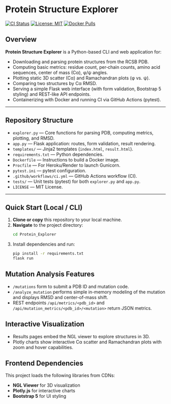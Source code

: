 # Protein Structure Explorer

[![CI Status](https://github.com/katezuu/Protein_Explorer/actions/workflows/ci.yml/badge.svg)](https://github.com/your_username/Protein_Explorer/actions/workflows/ci.yml)
[![License: MIT](https://img.shields.io/badge/License-MIT-yellow.svg)](./LICENSE)
[![Docker Pulls](https://img.shields.io/docker/pulls/katezu/protein-explorer.svg)](https://hub.docker.com/r/katezu/protein-explorer)


## Overview

**Protein Structure Explorer** is a Python-based CLI and web application for:

- Downloading and parsing protein structures from the RCSB PDB.
- Computing basic metrics: residue count, per‐chain counts, amino acid sequences, center of mass (Cα), φ/ψ angles.
- Plotting static 3D scatter (Cα) and Ramachandran plots (φ vs. ψ).
- Comparing two structures by Cα RMSD.
- Serving a simple Flask web interface (with form validation, Bootstrap 5 styling) and REST-like API endpoints.
- Containerizing with Docker and running CI via GitHub Actions (pytest).

---

## Repository Structure


- `explorer.py` — Core functions for parsing PDB, computing metrics, plotting, and RMSD.
- `app.py` — Flask application: routes, form validation, result rendering.
- `templates/` — Jinja2 templates (`index.html`, `result.html`).
- `requirements.txt` — Python dependencies.
- `Dockerfile` — Instructions to build a Docker image.
- `Procfile` — For Heroku/Render to launch Gunicorn.
- `pytest.ini` — pytest configuration.
- `.github/workflows/ci.yml` — GitHub Actions workflow (CI).
- `tests/` — Unit tests (pytest) for both `explorer.py` and `app.py`.
- `LICENSE` — MIT License.

---

## Quick Start (Local / CLI)

1. **Clone or copy** this repository to your local machine.
2. **Navigate** to the project directory:
   ```bash
   cd Protein_Explorer

3. Install dependencies and run:
   ```bash
   pip install -r requirements.txt
   flask run
   ```

## Mutation Analysis Features

- `/mutations` form to submit a PDB ID and mutation code.
- `/analyze_mutation` performs simple in-memory modeling of the mutation and displays RMSD and center-of-mass shift.
- REST endpoints `/api/metrics/<pdb_id>` and `/api/mutation_metrics/<pdb_id>/<mutation>` return JSON metrics.

## Interactive Visualization

- Results pages embed the NGL viewer to explore structures in 3D.
- Plotly charts show interactive Cα scatter and Ramachandran plots with zoom and hover capabilities.

## Frontend Dependencies

This project loads the following libraries from CDNs:

- **NGL Viewer** for 3D visualization
- **Plotly.js** for interactive charts
- **Bootstrap 5** for UI styling

